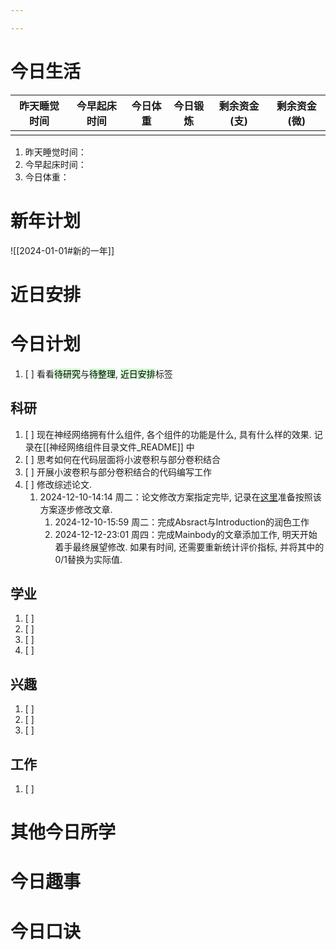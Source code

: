 ```yaml
---

---
```

# 今日生活

| 昨天睡觉时间 | 今早起床时间 | 今日体重 | 今日锻炼 | 剩余资金(支) | 剩余资金(微) |
| ------ | ------ | ---- | ---- | ------- | ------- |
|        |        |      |      |         |         |

1. 昨天睡觉时间：
2. 今早起床时间：
3. 今日体重：

# 新年计划

![[2024-01-01#新的一年]]

# 近日安排

# 今日计划

1. [ ] 看看<mark style="background: #BBFABBA6;">待研究</mark>与<mark style="background: #BBFABBA6;">待整理</mark>,  <mark style="background: #BBFABBA6;">近日安排</mark>标签

## 科研

1. [ ] 现在神经网络拥有什么组件, 各个组件的功能是什么, 具有什么样的效果. 记录在[[神经网络组件目录文件_README]] 中
2. [ ] 思考如何在代码层面将小波卷积与部分卷积结合
3. [ ] 开展小波卷积与部分卷积结合的代码编写工作
4. [ ] 修改综述论文.
	1. 2024-12-10-14:14 周二：论文修改方案指定完毕, 记录在[这里](../Neural%20Network/style_stransfer/2024年向NeuroComputing投稿论文/howtousehtml.html)准备按照该方案逐步修改文章.
      	1. 2024-12-10-15:59 周二：完成Absract与Introduction的润色工作
		2. 2024-12-12-23:01 周四：完成Mainbody的文章添加工作, 明天开始着手最终展望修改. 如果有时间, 还需要重新统计评价指标, 并将其中的0/1替换为实际值.

## 学业

1. [ ] 
2. [ ] 
3. [ ] 
4. [ ] 

## 兴趣

1. [ ] 
2. [ ] 
3. [ ] 

## 工作

1. [ ] 

# 其他今日所学



# 今日趣事



# 今日口诀



